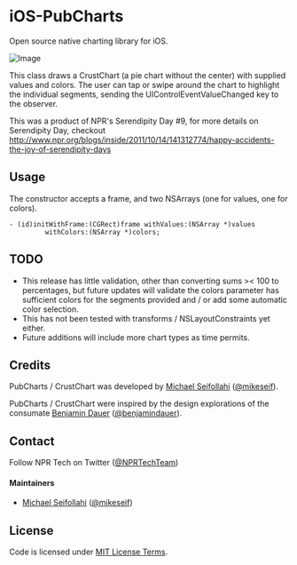 iOS-PubCharts
=============

Open source native charting library for iOS.

![Image](https://github.com/npr/iOS-PubCharts/blob/master/ScreenShot.png?raw=true)

This class draws a CrustChart (a pie chart without the center) with supplied values and colors.  The user can tap or swipe around the chart to highlight the individual segments, sending the UIControlEventValueChanged key to the observer.
 
This was a product of NPR's Serendipity Day #9, for more details on Serendipity Day, checkout http://www.npr.org/blogs/inside/2011/10/14/141312774/happy-accidents-the-joy-of-serendipity-days

## Usage

The constructor accepts a frame, and two NSArrays (one for values, one for colors).

```
- (id)initWithFrame:(CGRect)frame withValues:(NSArray *)values
         withColors:(NSArray *)colors;
```

## TODO

* This release has little validation, other than converting sums >< 100 to percentages, but future updates will validate the colors parameter has sufficient colors for the segments provided and / or add some automatic color selection.
* This has not been tested with transforms / NSLayoutConstraints yet either.
* Future additions will include more chart types as time permits.

## Credits

PubCharts / CrustChart was developed by [Michael Seifollahi](https://github.com/mikeseif) ([@mikeseif](https://twitter.com/mikeseif)).

PubCharts / CrustChart were inspired by the design explorations of the consumate [Benjamin Dauer](https://github.com/benjamindauer) ([@benjamindauer](https://twitter.com/benjamindauer)).

## Contact

Follow NPR Tech on Twitter ([@NPRTechTeam](https://twitter.com/NPRTechTeam))

#### Maintainers 
-  [Michael Seifollahi](https://github.com/mikeseif) ([@mikeseif](https://twitter.com/mikeseif))

####

## License

Code is licensed under [MIT License Terms](https://github.com/npr/iOS-PubCharts/blob/master/LICENSE).
